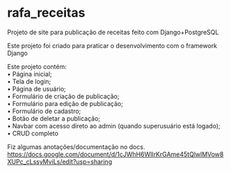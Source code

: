 # rafa_receitas
Projeto de site para publicação de receitas feito com Django+PostgreSQL

Este projeto foi criado para praticar o desenvolvimento com o framework Django

Este projeto contém: <br>
• Página inicial; <br>
• Tela de login; <br>
• Página de usuário; <br>
• Formulário de criação de publicação; <br>
• Formulário para edição de publicação; <br>
• Formulário de cadastro; <br>
• Botão de deletar a publicação; <br>
• Navbar com acesso direto ao admin (quando superusuário está logado);<br>
• CRUD completo <br>

Fiz algumas anotações/documentação no docs. https://docs.google.com/document/d/1cJWhH6WlIrKrGAme45tQlwlMVow8XUPc_cLssyMviLs/edit?usp=sharing

